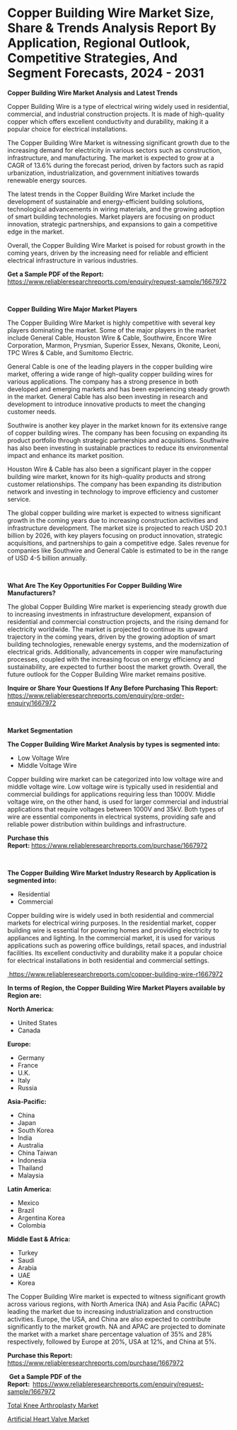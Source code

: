 <p><h1>Copper Building Wire Market Size, Share & Trends Analysis Report By Application, Regional Outlook, Competitive Strategies, And Segment Forecasts, 2024 - 2031</h1></p><p><strong>Copper Building Wire Market Analysis and Latest Trends</strong></p>
<p><p>Copper Building Wire is a type of electrical wiring widely used in residential, commercial, and industrial construction projects. It is made of high-quality copper which offers excellent conductivity and durability, making it a popular choice for electrical installations.</p><p>The Copper Building Wire Market is witnessing significant growth due to the increasing demand for electricity in various sectors such as construction, infrastructure, and manufacturing. The market is expected to grow at a CAGR of 13.6% during the forecast period, driven by factors such as rapid urbanization, industrialization, and government initiatives towards renewable energy sources.</p><p>The latest trends in the Copper Building Wire Market include the development of sustainable and energy-efficient building solutions, technological advancements in wiring materials, and the growing adoption of smart building technologies. Market players are focusing on product innovation, strategic partnerships, and expansions to gain a competitive edge in the market.</p><p>Overall, the Copper Building Wire Market is poised for robust growth in the coming years, driven by the increasing need for reliable and efficient electrical infrastructure in various industries.</p></p>
<p><strong>Get a Sample PDF of the Report:&nbsp;</strong> <a href="https://www.reliableresearchreports.com/enquiry/request-sample/1667972">https://www.reliableresearchreports.com/enquiry/request-sample/1667972</a></p>
<p>&nbsp;</p>
<p><strong>Copper Building Wire Major Market Players</strong></p>
<p><p>The Copper Building Wire Market is highly competitive with several key players dominating the market. Some of the major players in the market include General Cable, Houston Wire & Cable, Southwire, Encore Wire Corporation, Marmon, Prysmian, Superior Essex, Nexans, Okonite, Leoni, TPC Wires & Cable, and Sumitomo Electric.</p><p>General Cable is one of the leading players in the copper building wire market, offering a wide range of high-quality copper building wires for various applications. The company has a strong presence in both developed and emerging markets and has been experiencing steady growth in the market. General Cable has also been investing in research and development to introduce innovative products to meet the changing customer needs.</p><p>Southwire is another key player in the market known for its extensive range of copper building wires. The company has been focusing on expanding its product portfolio through strategic partnerships and acquisitions. Southwire has also been investing in sustainable practices to reduce its environmental impact and enhance its market position.</p><p>Houston Wire & Cable has also been a significant player in the copper building wire market, known for its high-quality products and strong customer relationships. The company has been expanding its distribution network and investing in technology to improve efficiency and customer service.</p><p>The global copper building wire market is expected to witness significant growth in the coming years due to increasing construction activities and infrastructure development. The market size is projected to reach USD 20.1 billion by 2026, with key players focusing on product innovation, strategic acquisitions, and partnerships to gain a competitive edge. Sales revenue for companies like Southwire and General Cable is estimated to be in the range of USD 4-5 billion annually.</p></p>
<p>&nbsp;</p>
<p><strong>What Are The Key Opportunities For Copper Building Wire Manufacturers?</strong></p>
<p><p>The global Copper Building Wire market is experiencing steady growth due to increasing investments in infrastructure development, expansion of residential and commercial construction projects, and the rising demand for electricity worldwide. The market is projected to continue its upward trajectory in the coming years, driven by the growing adoption of smart building technologies, renewable energy systems, and the modernization of electrical grids. Additionally, advancements in copper wire manufacturing processes, coupled with the increasing focus on energy efficiency and sustainability, are expected to further boost the market growth. Overall, the future outlook for the Copper Building Wire market remains positive.</p></p>
<p><strong>Inquire or Share Your Questions If Any Before Purchasing This Report:</strong> <a href="https://www.reliableresearchreports.com/enquiry/pre-order-enquiry/1667972">https://www.reliableresearchreports.com/enquiry/pre-order-enquiry/1667972</a></p>
<p>&nbsp;</p>
<p><strong>Market Segmentation</strong></p>
<p><strong>The Copper Building Wire Market Analysis by types is segmented into:</strong></p>
<p><ul><li>Low Voltage Wire</li><li>Middle Voltage Wire</li></ul></p>
<p><p>Copper building wire market can be categorized into low voltage wire and middle voltage wire. Low voltage wire is typically used in residential and commercial buildings for applications requiring less than 1000V. Middle voltage wire, on the other hand, is used for larger commercial and industrial applications that require voltages between 1000V and 35kV. Both types of wire are essential components in electrical systems, providing safe and reliable power distribution within buildings and infrastructure.</p></p>
<p><strong>Purchase this Report:&nbsp;</strong><a href="https://www.reliableresearchreports.com/purchase/1667972">https://www.reliableresearchreports.com/purchase/1667972</a></p>
<p>&nbsp;</p>
<p><strong>The Copper Building Wire Market Industry Research by Application is segmented into:</strong></p>
<p><ul><li>Residential</li><li>Commercial</li></ul></p>
<p><p>Copper building wire is widely used in both residential and commercial markets for electrical wiring purposes. In the residential market, copper building wire is essential for powering homes and providing electricity to appliances and lighting. In the commercial market, it is used for various applications such as powering office buildings, retail spaces, and industrial facilities. Its excellent conductivity and durability make it a popular choice for electrical installations in both residential and commercial settings.</p></p>
<p><a href="https://www.reliableresearchreports.com/copper-building-wire-r1667972">&nbsp;https://www.reliableresearchreports.com/copper-building-wire-r1667972</a></p>
<p><strong>In terms of Region, the Copper Building Wire Market Players available by Region are:</strong></p>
<p>
    <p> <strong> North America: </strong>
        <ul>
            <li>United States</li>
            <li>Canada</li>
        </ul>
        </p> 
    <p> <strong> Europe: </strong>
        <ul>
            <li>Germany</li>
            <li>France</li>
            <li>U.K.</li>
            <li>Italy</li>
            <li>Russia</li>
        </ul>
        </p> 
    <p> <strong> Asia-Pacific: </strong>
        <ul>
            <li>China</li>
            <li>Japan</li>
            <li>South Korea</li>
            <li>India</li>
            <li>Australia</li>
            <li>China Taiwan</li>
            <li>Indonesia</li>
            <li>Thailand</li>
            <li>Malaysia</li>
        </ul>
        </p> 
    <p> <strong> Latin America: </strong>
        <ul>
            <li>Mexico</li>
            <li>Brazil</li>
            <li>Argentina Korea</li>
            <li>Colombia</li>
        </ul>
        </p> 
    <p> <strong> Middle East & Africa: </strong>
        <ul>
            <li>Turkey</li>
            <li>Saudi</li>
            <li>Arabia</li>
            <li>UAE</li>
            <li>Korea</li>
        </ul>
    </p>
    </p>
<p><p>The Copper Building Wire market is expected to witness significant growth across various regions, with North America (NA) and Asia Pacific (APAC) leading the market due to increasing industrialization and construction activities. Europe, the USA, and China are also expected to contribute significantly to the market growth. NA and APAC are projected to dominate the market with a market share percentage valuation of 35% and 28% respectively, followed by Europe at 20%, USA at 12%, and China at 5%.</p></p>
<p><strong>Purchase this Report: </strong><a href="https://www.reliableresearchreports.com/purchase/1667972">https://www.reliableresearchreports.com/purchase/1667972</a></p>
<p>&nbsp;<strong>Get a Sample PDF of the Report:&nbsp;&nbsp;</strong><a href="https://www.reliableresearchreports.com/enquiry/request-sample/1667972">https://www.reliableresearchreports.com/enquiry/request-sample/1667972</a></p>
<p><strong></strong></p>
<p><p><a href="https://view.publitas.com/reportprime-1/total-knee-arthroplasty-market-growth-outlook-from-2024-to-2031-and-it-is-projecting-at-10-5-cagr-with-markets-trends-analysis-by-application-regional-outlook-and-revenue/">Total Knee Arthroplasty Market</a></p><p><a href="https://view.publitas.com/reportprime-1/global-artificial-heart-valve-industry-types-applications-market-players-regional-growth-analysis-and-future-scenarios-2024-2031/">Artificial Heart Valve Market</a></p></p>
